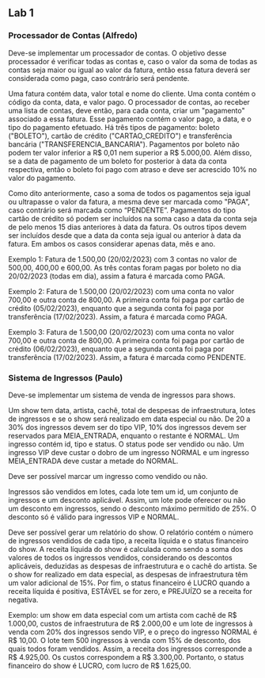 ## Lab 1

### Processador de Contas (Alfredo)
Deve-se implementar um processador de contas. O objetivo desse processador é verificar todas as contas e, caso o valor da soma de todas as contas seja maior ou igual ao valor da fatura, então essa fatura deverá ser considerada como paga, caso contrário será pendente.

Uma fatura contém data, valor total e nome do cliente. Uma conta contém o código da conta, data, e valor pago.
O processador de contas, ao receber uma lista de contas, deve então, para cada conta, criar um "pagamento" associado a essa fatura. Esse pagamento contém o valor pago, a data, e o tipo do pagamento efetuado. Há três tipos de pagamento: boleto ("BOLETO"), cartão de crédito ("CARTAO_CREDITO") e transferência bancária ("TRANSFERENCIA_BANCARIA"). Pagamentos por boleto não podem ter valor inferior a R$ 0,01 nem superior a R$ 5.000,00. Além disso, se a data de pagamento de um boleto for posterior à data da conta respectiva, então o boleto foi pago com atraso e deve ser acrescido 10% no valor do pagamento.

Como dito anteriormente, caso a soma de todos os pagamentos seja igual ou ultrapasse o valor da fatura, a mesma deve ser marcada como "PAGA", caso contrário será marcada como “PENDENTE”. Pagamentos do tipo cartão de crédito só podem ser incluídos na soma caso a data da conta seja de pelo menos 15 dias anteriores à data da fatura. Os outros tipos devem ser incluídos desde que a data da conta seja igual ou anterior à data da fatura. Em ambos os casos considerar apenas data, mês e ano.

Exemplo 1: Fatura de 1.500,00 (20/02/2023) com 3 contas no valor de 500,00, 400,00 e 600,00. As três contas foram pagas por boleto no dia 20/02/2023 (todas em dia), assim a fatura é marcada como PAGA.

Exemplo 2: Fatura de 1.500,00 (20/02/2023) com uma conta no valor 700,00 e outra conta de 800,00. A primeira conta foi paga por cartão de crédito (05/02/2023), enquanto que a segunda conta foi paga por transferência (17/02/2023). Assim, a fatura é marcada como PAGA.

Exemplo 3: Fatura de 1.500,00 (20/02/2023) com uma conta no valor 700,00 e outra conta de 800,00. A primeira conta foi paga por cartão de crédito (06/02/2023), enquanto que a segunda conta foi paga por transferência (17/02/2023). Assim, a fatura é marcada como PENDENTE.

### Sistema de Ingressos (Paulo)
Deve-se implementar um sistema de venda de ingressos para shows.

Um show tem data, artista, cachê, total de despesas de infraestrutura, lotes de ingressos e se o show será realizado em data especial ou não. De 20 a 30% dos ingressos devem ser do tipo VIP, 10% dos ingressos devem ser reservados para MEIA_ENTRADA, enquanto o restante é NORMAL. Um ingresso contém id, tipo e status. O status pode ser vendido ou não.
Um ingresso VIP deve custar o dobro de um ingresso NORMAL e um ingresso MEIA_ENTRADA deve custar a metade do NORMAL.

Deve ser possível marcar um ingresso como vendido ou não.

Ingressos são vendidos em lotes, cada lote tem um id, um conjunto de ingressos e um desconto aplicável. Assim, um lote pode oferecer ou não um desconto em ingressos, sendo o desconto máximo permitido de 25%. O desconto só é válido para ingressos VIP e NORMAL.

Deve ser possível gerar um relatório do show. O relatório contém o número de ingressos vendidos de cada tipo, a receita líquida e o status financeiro do show. A receita líquida do show é calculada como sendo a soma dos valores de todos os ingressos vendidos, considerando os descontos aplicáveis, deduzidas as despesas de infraestrutura e o cachê do artista. Se o show for realizado em data especial, as despesas de infraestrutura têm um valor adicional de 15%. Por fim, o status financeiro é LUCRO quando a receita líquida é positiva, ESTÁVEL se for zero, e PREJUÍZO se a receita for negativa.

Exemplo: um show em data especial com um artista com cachê de R$ 1.000,00, custos de infraestrutura de R$ 2.000,00 e um lote de ingressos à venda com 20% dos ingressos sendo VIP, e o preço do ingresso NORMAL é R$ 10,00. O lote tem 500 ingressos à venda com 15% de desconto, dos quais todos foram vendidos. Assim, a receita dos ingressos corresponde a R$ 4.925,00. Os custos correspondem a R$ 3.300,00. Portanto, o status financeiro do show é LUCRO, com lucro de R$ 1.625,00.
